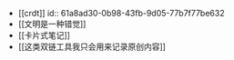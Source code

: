 - [[crdt]]
  id:: 61a8ad30-0b98-43fb-9d05-77b7f77be632
- [[文明是一种错觉]]
- [[卡片式笔记]]
- [[这类双链工具我只会用来记录原创内容]]